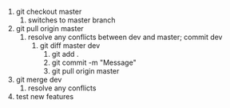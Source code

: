1. git checkout master
	1. switches to master branch
2. git pull origin master
	1. resolve any conflicts between dev and master; commit dev
		1. git diff master dev
			1. git add .
			2. git commit -m "Message"
			3. git pull origin master
3. git merge dev
	1. resolve any conflicts
4. test new features